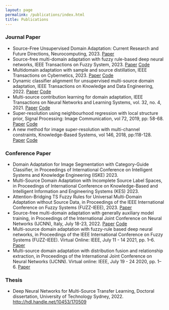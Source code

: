 ```yaml
---
layout: page
permalink: /publications/index.html
title: Publications
---
```


### Journal Paper

- Source-Free Unsupervised Domain Adaptation: Current Research and Future Directions,
Neurocomputing, 2023.
[Paper](https://doi.org/10.1016/j.neucom.2023.126921)
- Source-free multi-domain adaptation with fuzzy rule-based deep neural networks,
IEEE Transactions on Fuzzy System, 2023.
[Paper](https://doi.org/10.1109/TFUZZ.2023.3276978)  [Code](https://github.com/AAII-DeSI/transfer-learning-el3518/tree/main/TFS-2023-SFFDN)
- Multidomain adaptation with sample and source distillation,
IEEE Transactions on Cybernetics, 2023. 
[Paper](https://doi.org/10.1109/TCYB.2023.3236008) [Code](https://github.com/AAII-DeSI/transfer-learning-el3518/tree/main/TCYB-2023-SSD)
- Dynamic classifier alignment for unsupervised multi-source domain adaptation,
IEEE Transactions on Knowledge and Data Engineering, 2022.
[Paper](https://doi.org/10.1109/TKDE.2022.3144423) [Code](https://github.com/AAII-DeSI/transfer-learning-el3518/tree/main/TKDE-2022-DCA)
- Multi-source contribution learning for domain adaptation,
IEEE Transactions on Neural Networks and Learning Systems, vol. 32, no. 4, 2021.
[Paper](https://doi.org/10.1109/TNNLS.2021.3069982) [Code](https://github.com/AAII-DeSI/transfer-learning-el3518/tree/main/TNNLS-2021-MSCLDA)
- Super-resolution using neighbourhood regression with local structure prior,
Signal Processing: Image Communication, vol 72, 2019, pp: 58-68.
[Paper](https://doi.org/10.1016/j.image.2018.12.006) [Code](https://github.com/el3518/SR-LSP)
- A new method for image super-resolution with multi-channel constraints,
Knowledge-Based Systems, vol 146, 2018, pp:118-128.
[Paper](https://doi.org/10.1016/j.knosys.2018.01.034) [Code](https://github.com/el3518/MultiChannel)




### Conference Paper

- Domain Adaptation for Image Segmentation with Category-Guide Classifier,
in Proceedings of  International Conference on Intelligent Systems and Knowledge Engineering (ISKE) 2023.
- Multi-Source Domain Adaptation with Incomplete Source Label Spaces,
in Proceedings of International Conference on Knowledge-Based and Intelligent Information and Engineering Systems (KES) 2023.
- Attention-Bridging TS Fuzzy Rules for Universal Multi-Domain Adaptation without Source Data,
in Proceedings of the IEEE International Conference on Fuzzy Systems (FUZZ-IEEE), 2023.
[Paper](https://doi.org/10.1109/FUZZ52849.2023.10309671)
- Source-free multi-domain adaptation with generally auxiliary model training,
in Proceedings of the International Joint Conference on Neural Networks (IJCNN), Italy, July 18-23, 2022. 
[Paper](https://doi.org/10.1109/IJCNN55064.2022.9892718) [Code](https://github.com/el3518/GAM)
- Multi-source domain adaptation with fuzzy-rule based deep neural networks,
in Proceedings of the IEEE International Conference on Fuzzy Systems (FUZZ-IEEE). Virtual Online: IEEE, July 11 - 14 2021, pp. 1–6. 
[Paper](https://doi.org/10.1109/FUZZ45933.2021.9494586)
- Multi-source domain adaptation with distribution fusion and relationship extraction,
in Proceedings of the International Joint Conference on Neural Networks (IJCNN). Virtual online: IEEE, July 19 - 24 2020, pp. 1–6.
[Paper](https://doi.org/10.1109/IJCNN48605.2020.9207556)

### Thesis
- Deep Neural Networks for Multi-Source Transfer Learning, Doctoral dissertation, University of Technology Sydney, 2022.
http://hdl.handle.net/10453/170509
